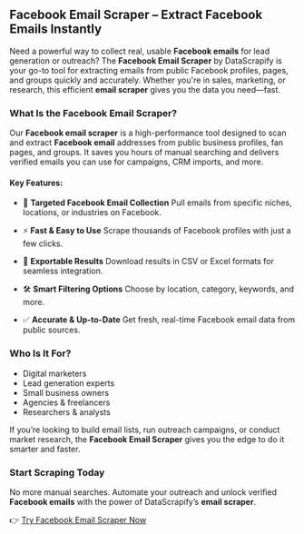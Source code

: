 
## Facebook Email Scraper – Extract Facebook Emails Instantly

Need a powerful way to collect real, usable **Facebook emails** for lead generation or outreach? The **Facebook Email Scraper** by DataScrapify is your go-to tool for extracting emails from public Facebook profiles, pages, and groups quickly and accurately. Whether you're in sales, marketing, or research, this efficient **email scraper** gives you the data you need—fast.

### What Is the Facebook Email Scraper?

Our **Facebook email scraper** is a high-performance tool designed to scan and extract **Facebook email** addresses from public business profiles, fan pages, and groups. It saves you hours of manual searching and delivers verified emails you can use for campaigns, CRM imports, and more.

#### Key Features:

* 🔎 **Targeted Facebook Email Collection**
  Pull emails from specific niches, locations, or industries on Facebook.

* ⚡ **Fast & Easy to Use**
  Scrape thousands of Facebook profiles with just a few clicks.

* 🧾 **Exportable Results**
  Download results in CSV or Excel formats for seamless integration.

* 🛠️ **Smart Filtering Options**
  Choose by location, category, keywords, and more.

* ✅ **Accurate & Up-to-Date**
  Get fresh, real-time Facebook email data from public sources.

### Who Is It For?

* Digital marketers
* Lead generation experts
* Small business owners
* Agencies & freelancers
* Researchers & analysts

If you’re looking to build email lists, run outreach campaigns, or conduct market research, the **Facebook Email Scraper** gives you the edge to do it smarter and faster.

### Start Scraping Today

No more manual searches. Automate your outreach and unlock verified **Facebook emails** with the power of DataScrapify’s **email scraper**.

👉 [Try Facebook Email Scraper Now](https://www.datascrapify.com/product/Facebook-Email-Scraper)

